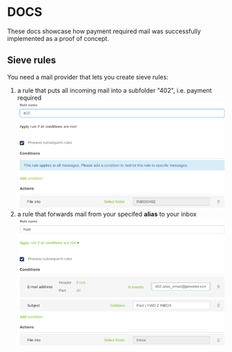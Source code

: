 # DOCS
These docs showcase how payment required mail was successfully implemented as a proof of concept. 

## Sieve rules
You need a mail provider that lets you create sieve rules:

1. a rule that puts all incoming mail into a subfolder "402", i.e. payment required
![](https://github.com/wrapnuts/402.mail/blob/main/docs/402-sieve-rule.png)
2. a rule that forwards mail from your specifed **alias** to your inbox
![](https://github.com/wrapnuts/402.mail/blob/main/docs/paid-sieve-rule.png)


```bash

```
